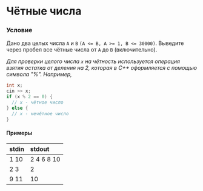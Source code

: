 # Чётные числа

### Условие
 
Дано два целых числа `A` и `B` `(A <= B, A >= 1, B <= 30000)`. Выведите через пробел все чётные числа от `A` до `B` (включительно).

*Для проверки целого числа `x` на чётность используется операция  взятия остатка от деления на 2, которая в C++ оформляется с помощью  символа "%". Например,*

```c++
int x;
cin >> x;
if (x % 2 == 0) {
  // x - чётное число
} else {
  // x - нечётное число
}
```

#### Примеры

stdin | stdout
:---- | :---------
1 10  | 2 4 6 8 10
2 3   | 2
9 11  | 10



